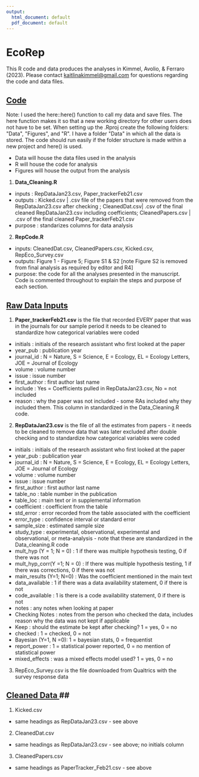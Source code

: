 ```yaml
---
output:
  html_document: default
  pdf_document: default
---
```

# EcoRep
This R code and data produces the analyses in Kimmel, Avolio, & Ferraro (2023). Please contact kaitlinakimmel@gmail.com for questions regarding the code and data files. 

## <u>Code</u>
Note: I used the here::here() function to call my data and save files. The here function makes it so that a new working directory for other users does not have to be set. When setting up the .Rproj create the following folders: "Data", "Figures", and "R". I have a folder "Data" in which all the data is stored. The code should run easily if the folder structure is made within a new project and here() is used. 

+ Data will house the data files used in the analysis
+ R will house the code for analysis
+ Figures will house the output from the analysis

1. <b> Data_Cleaning.R </b>
 + inputs : RepDataJan23.csv, Paper_trackerFeb21.csv
 + outputs :  Kicked.csv | .csv file of the papers that were removed from the RepDataJan23.csv after checking ; CleanedDat.csv| .csv of the final cleaned RepDataJan23.csv including coefficients; CleanedPapers.csv | .csv of the final cleaned Paper_trackerFeb21.csv
 + purpose : standarizes columns for data analysis
2. <b> RepCode.R </b>
 + inputs: CleanedDat.csv, CleanedPapers.csv, Kicked.csv, RepEco_Survey.csv
 + outputs: Figure 1 - Figure 5; Figure S1 & S2 [note Figure S2 is removed from final analysis as required by editor and R4]
 + purpose: the code for all the analyses presented in the manuscript. Code is commented throughout to explain the steps and purpose of each section. 

## <u>Raw Data Inputs</u>
1. <b>Paper_trackerFeb21.csv</b> is the file that recorded EVERY paper that was in the journals for our sample period it needs to be cleaned to standardize how categorical variables were coded

+ initials : initials of the research assistant who first looked at the paper
+ year_pub : publication year
+ journal_id : N = Nature, S = Science, E = Ecology, EL = Ecology Letters, JOE = Journal of Ecology
+ volume : volume number
+ issue	: issue number
+ first_author : first author last name
+ include	: Yes = Coefficients pulled in RepDataJan23.csv, No = not included
+ reason : why the paper was not included - some RAs included why they included them. This column in standardized in the Data_Cleaning.R code.

2. <b> RepDataJan23.csv</b> is the file of all the estimates from papers - it needs to be cleaned to remove data that was later excluded after double checking and to standardize how categorical variables were coded
+ initials : initials of the research assistant who first looked at the paper
+ year_pub : publication year
+ journal_id : N = Nature, S = Science, E = Ecology, EL = Ecology Letters, JOE = Journal of Ecology
+ volume : volume number
+ issue	: issue number
+ first_author : first author last name
+ table_no : table number in the publication
+ table_loc	: main text or in supplemental information
+ coefficient	: coefficient from the table
+ std_error	: error recorded from the table associated with the coefficient
+ error_type : confidence interval or standard error	
+ sample_size	: estimated sample size
+ study_type : experimental, observational, experimental and observational, or meta-analysis - note that these are standardized in the Data_cleaning.R code
+ mult_hyp (Y = 1; N = 0)	: 1 if there was multiple hypothesis testing, 0 if there was not
+ mult_hyp_corr(Y =1; N = 0) : If there was multiple hypothesis testing, 1 if there was corrections, 0 if there was not
+ main_results (Y=1; N=0)	: Was the coefficient mentioned in the main text
+ data_available : 1 if there was a data availability statement, 0 if there is not
+ code_available : 1 is there is a code availability statement, 0 if there is not
+ notes	: any notes when looking at paper
+ Checking Notes : notes from the person who checked the data, includes reason why the data was not kept if applicable
+ Keep : should the estimate be kept after checking? 1 = yes, 0 = no
+ checked	: 1 = checked, 0 = not
+ Bayesian (Y=1, N =0): 1 = bayesian stats, 0 = frequentist
+ report_power : 1 = statistical power reported, 0 = no mention of statistical power	
+ mixed_effects : was a mixed effects model used? 1 = yes, 0 = no

3. RepEco_Survey.csv is the file downloaded from Qualtrics with the survey response data

## <u>Cleaned Data </u>##
1. Kicked.csv
 + same headings as RepDataJan23.csv - see above
2. CleanedDat.csv
 + same headings as RepDataJan23.csv - see above; no initials column
3. CleanedPapers.csv
 + same headings as PaperTracker_Feb21.csv - see above
